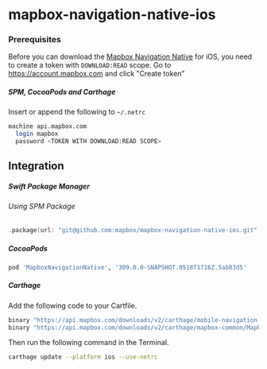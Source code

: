 # mapbox-navigation-native-ios

### Prerequisites

Before you can download the [Mapbox Navigation Native](https://github.com/mapbox/mapbox-navigation-native) for iOS, you need to create a token with `DOWNLOAD:READ` scope.
Go to https://account.mapbox.com and click "Create token"

##### SPM, CocoaPods and Carthage
Insert or append the following to `~/.netrc`

```bash
machine api.mapbox.com
  login mapbox
  password <TOKEN WITH DOWNLOAD:READ SCOPE>
```

## Integration

##### Swift Package Manager

###### Using SPM Package

```swift
.package(url: "git@github.com:mapbox/mapbox-navigation-native-ios.git", from: "309.0.0-SNAPSHOT.0518T1716Z.5ab03d5"),
```

##### CocoaPods

```ruby
pod 'MapboxNavigationNative', '309.0.0-SNAPSHOT.0518T1716Z.5ab03d5'
```

##### Carthage

Add the following code to your Cartfile.

```bash
binary "https://api.mapbox.com/downloads/v2/carthage/mobile-navigation-native/MapboxNavigationNative.json" == 309.0.0-SNAPSHOT.0518T1716Z.5ab03d5
binary "https://api.mapbox.com/downloads/v2/carthage/mapbox-common/MapboxCommon-ios.json" == 24.4.0-rc.2
```

Then run the following command in the Terminal.
```bash
carthage update --platform ios --use-netrc
```

